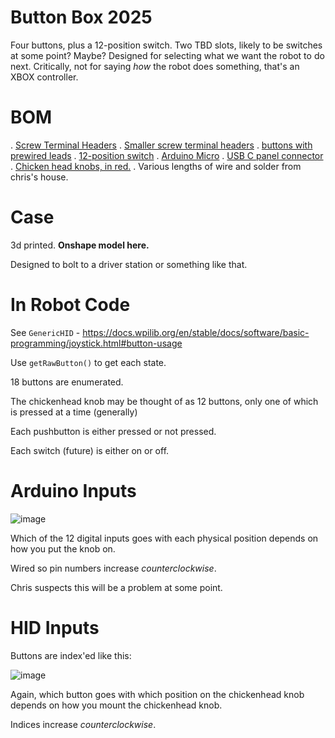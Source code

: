# Button Box 2025

Four buttons, plus a 12-position switch. Two TBD slots, likely to be switches at some point? Maybe? Designed for selecting what we want the robot to do next. Critically, not for saying _how_ the robot does something, that's an XBOX controller.

# BOM

. [Screw Terminal Headers](https://www.amazon.com/gp/product/B08B3P8BF3/ref=ppx_yo_dt_b_asin_title_o02_s00?ie=UTF8&psc=1)
. [Smaller screw terminal headers](https://www.amazon.com/dp/B09F6TC7RP?ref=ppx_yo2ov_dt_b_fed_asin_title)
. [buttons with prewired leads](https://www.amazon.com/dp/B083JWJPW5?ref=ppx_yo2ov_dt_b_fed_asin_title&th=1)
. [12-position switch](https://www.amazon.com/dp/B07CG9RPKY?ref=ppx_yo2ov_dt_b_fed_asin_title)
. [Arduino Micro](https://www.amazon.com/dp/B0D83FBYPD?ref=ppx_yo2ov_dt_b_fed_asin_title)
. [USB C panel connector](https://www.amazon.com/gp/product/B09HWSFRP1/ref=ppx_yo_dt_b_asin_title_o00_s00?ie=UTF8&psc=1)
. [Chicken head knobs, in red.](https://www.amazon.com/dp/B0CTK8KTCY?ref=ppx_yo2ov_dt_b_fed_asin_title&th=1)
. Various lengths of wire and solder from chris's house.

# Case

3d printed. **Onshape model here.**

Designed to bolt to a driver station or something like that. 

# In Robot Code

See `GenericHID` - https://docs.wpilib.org/en/stable/docs/software/basic-programming/joystick.html#button-usage

Use `getRawButton()` to get each state. 

18 buttons are enumerated. 

The chickenhead knob may be thought of as 12 buttons, only one of which is pressed at a time (generally)

Each pushbutton is either pressed or not pressed.

Each switch (future) is either on or off.

# Arduino Inputs

![image](https://github.com/user-attachments/assets/e75b9636-1b75-4f60-b4c9-d91ded63cf92)

Which of the 12 digital inputs goes with each physical position depends on how you put the knob on.

Wired so pin numbers increase _counterclockwise_.

Chris suspects this will be a problem at some point.

# HID Inputs

Buttons are index'ed like this:

![image](https://github.com/user-attachments/assets/5716d01d-1a83-4388-a505-5729c6c4e905)

Again, which button goes with which position on the chickenhead knob depends on how you mount the chickenhead knob.

Indices increase _counterclockwise_.



